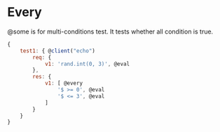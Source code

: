 # Every

@some is for multi-conditions test. It tests whether all condition is true.

```js
{
    test1: { @client("echo")
        req: {
            v1: 'rand.int(0, 3)', @eval
        },
        res: {
            v1: [ @every
                '$ >= 0', @eval
                '$ <= 3', @eval
            ] 
        }
    }
}
```
